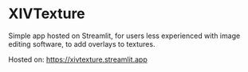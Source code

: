 # XIVTexture

Simple app hosted on Streamlit, for users less experienced with image editing software, to add overlays to textures.

Hosted on: https://xivtexture.streamlit.app
